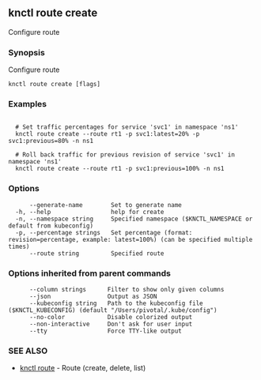 ## knctl route create

Configure route

### Synopsis

Configure route

```
knctl route create [flags]
```

### Examples

```

  # Set traffic percentages for service 'svc1' in namespace 'ns1'
  knctl route create --route rt1 -p svc1:latest=20% -p svc1:previous=80% -n ns1

  # Roll back traffic for previous revision of service 'svc1' in namespace 'ns1'
  knctl route create --route rt1 -p svc1:previous=100% -n ns1
```

### Options

```
      --generate-name        Set to generate name
  -h, --help                 help for create
  -n, --namespace string     Specified namespace ($KNCTL_NAMESPACE or default from kubeconfig)
  -p, --percentage strings   Set percentage (format: revision=percentage, example: latest=100%) (can be specified multiple times)
      --route string         Specified route
```

### Options inherited from parent commands

```
      --column strings      Filter to show only given columns
      --json                Output as JSON
      --kubeconfig string   Path to the kubeconfig file ($KNCTL_KUBECONFIG) (default "/Users/pivotal/.kube/config")
      --no-color            Disable colorized output
      --non-interactive     Don't ask for user input
      --tty                 Force TTY-like output
```

### SEE ALSO

* [knctl route](knctl_route.md)	 - Route (create, delete, list)

